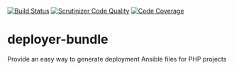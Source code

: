 [![Build Status](https://travis-ci.org/johnkrovitch/deployer-bundle.svg?branch=master)](https://travis-ci.org/johnkrovitch/deployer-bundle)
[![Scrutinizer Code Quality](https://scrutinizer-ci.com/g/johnkrovitch/deployer-bundle/badges/quality-score.png?b=master)](https://scrutinizer-ci.com/g/johnkrovitch/deployer-bundle/?branch=master)
[![Code Coverage](https://scrutinizer-ci.com/g/johnkrovitch/deployer-bundle/badges/coverage.png?b=master)](https://scrutinizer-ci.com/g/johnkrovitch/deployer-bundle/?branch=master)

# deployer-bundle
Provide an easy way to generate deployment Ansible files for PHP projects
